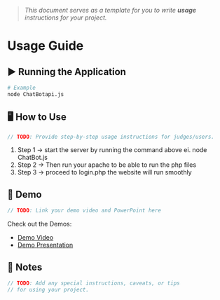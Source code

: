 > *This document serves as a template for you to write **usage** instructions for your project.* 

# Usage Guide

## ▶️ Running the Application

``` bash
# Example
node ChatBotapi.js
```

## 🖥️ How to Use
``` c
// TODO: Provide step-by-step usage instructions for judges/users.
```
1. Step 1 -> start the server by running the command above ei. node ChatBot.js
2. Step 2 -> Then run your apache to be able to run the php files 
3. Step 3 -> proceed to login.php the website will run smoothly 

## 🎥 Demo
``` c
// TODO: Link your demo video and PowerPoint here
```
Check out the Demos: 
- [Demo Video](../demo/demo,Memento.mp4)
- [Demo Presentation](../demo/demo.pptx)

## 📌 Notes
``` c
// TODO: Add any special instructions, caveats, or tips
// for using your project.
```
